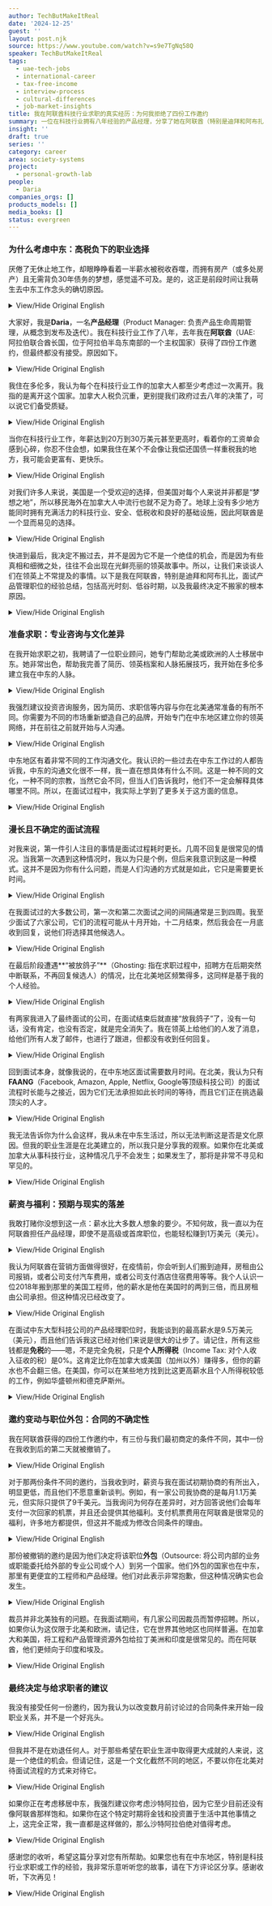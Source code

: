 ```yaml
---
author: TechButMakeItReal
date: '2024-12-25'
guest: ''
layout: post.njk
source: https://www.youtube.com/watch?v=s9e7TgNq58Q
speaker: TechButMakeItReal
tags:
  - uae-tech-jobs
  - international-career
  - tax-free-income
  - interview-process
  - cultural-differences
  - job-market-insights
title: 我在阿联酋科技行业求职的真实经历：为何我拒绝了四份工作邀约
summary: 一位在科技行业拥有八年经验的产品经理，分享了她在阿联酋（特别是迪拜和阿布扎比）求职的经历。尽管阿联酋以其低税收和优厚待遇吸引着全球人才，但她发现面试流程漫长、薪资预期与实际存在差距，且存在合同条件变动和职位外包等问题。本文深入探讨了这些不为人知的细节，并为考虑前往中东地区发展职业的人士提供了宝贵建议。
insight: ''
draft: true
series: ''
category: career
area: society-systems
project:
  - personal-growth-lab
people:
  - Daria
companies_orgs: []
products_models: []
media_books: []
status: evergreen
---
```

### 为什么考虑中东：高税负下的职业选择

厌倦了无休止地工作，却眼睁睁看着一半薪水被税收吞噬，而拥有房产（或多处房产）且无需背负30年债务的梦想，感觉遥不可及。是的，这正是前段时间让我萌生去中东工作念头的确切原因。

<details>
<summary>View/Hide Original English</summary>
<p class="english-text">tired of working endless hours just to see half of your paycheck disappearing into taxes while the dream of owning a property or multiple properties without being in debt for 30 years feels like a dream yeah that's exactly what got me thinking about going to the Middle East for work some time ago as well</p>
</details>

大家好，我是**Daria**，一名**产品经理**（Product Manager: 负责产品生命周期管理，从概念到发布及迭代）。我在科技行业工作了八年，去年我在**阿联酋**（UAE: 阿拉伯联合酋长国，位于阿拉伯半岛东南部的一个主权国家）获得了四份工作邀约，但最终都没有接受。原因如下。

<details>
<summary>View/Hide Original English</summary>
<p class="english-text">hi I'm Daria I'm a product manager I've been working in tech for the past eight years and last year I landed four job offers in the uee and did not accept any of them here's why</p>
</details>

我住在多伦多，我认为每个在科技行业工作的加拿大人都至少考虑过一次离开。我指的是离开这个国家。加拿大人税负沉重，更别提我们政府过去八年的决策了，可以说它们备受质疑。

<details>
<summary>View/Hide Original English</summary>
<p class="english-text">I live in Toronto and I think every Canadian working Tech has thought about leaving at least once I'm talking about leaving the country people in Canada are heavily taxed and don't even get me started on our government's decisions over the past 8 years they've been let's say questionable</p>
</details>

当你在科技行业工作，年薪达到20万到30万美元甚至更高时，看着你的工资单会感到心碎，你忍不住会想，如果我住在某个不会像让我偿还国债一样重税我的地方，我可能会更富有、更快乐。

<details>
<summary>View/Hide Original English</summary>
<p class="english-text">when you work in Tech and start pulling in $2 to $300,000 or above looking at your paycheck feels like a heartbreak and you can't help but think I could be so much richer and so much happier if I Liv somewhere where they wouldn't tax me like I have to pay off the national debt</p>
</details>

对我们许多人来说，美国是一个受欢迎的选择，但美国对每个人来说并非都是“梦想之地”，所以移民海外在加拿大人中流行也就不足为奇了。地球上没有多少地方能同时拥有充满活力的科技行业、安全、低税收和良好的基础设施，因此阿联酋是一个显而易见的选择。

<details>
<summary>View/Hide Original English</summary>
<p class="english-text">popular choice for many of us is the us but America doesn't exactly scream Dreamland for everyone so it's no surprise that moving abroad is trending among Canadians there aren't that many places on Earth with vibrant textin safety low taxes and good infrastructure so the UAE is an obvious option</p>
</details>

快进到最后，我决定不搬过去，并不是因为它不是一个绝佳的机会，而是因为有些真相和细微之处，往往不会出现在光鲜亮丽的领英故事中。所以，让我们来谈谈人们在领英上不常提及的事情。以下是我在阿联酋，特别是迪拜和阿布扎比，面试产品管理职位的经验总结，包括高光时刻、低谷时期，以及我最终决定不搬家的根本原因。

<details>
<summary>View/Hide Original English</summary>
<p class="english-text">fast forward to the end I decided not to move not because it's not a great opportunity it's just that there are some truths and nuances that often do make it to glossy LinkedIn stories so let's talk about things people don't often talk about in LinkedIn here's a summary of my experience interviewing for product management roles in the UAE specifically in Dubai and Abu Dhabi the highs the lows and the ultimate reason I decided not to move</p>
</details>

### 准备求职：专业咨询与文化差异

在我开始求职之初，我聘请了一位职业顾问，她专门帮助北美或欧洲的人士移居中东。她非常出色，帮助我完善了简历、领英档案和人脉拓展技巧，我开始在多伦多建立我在中东的人脉。

<details>
<summary>View/Hide Original English</summary>
<p class="english-text">at the beginning of my search I hired a career consultant specializing and helping people move to the Middle East from North America or Europe she was great she helped me work in my resume on my LinkedIn on my networking skills and I started building my network in the Middle East from Toronto</p>
</details>

我强烈建议投资咨询服务，因为简历、求职信等内容与你在北美通常准备的有所不同。你需要为不同的市场重新塑造自己的品牌，开始专门在中东地区建立你的领英网络，并在前往之前就开始与人沟通。

<details>
<summary>View/Hide Original English</summary>
<p class="english-text">I highly recommend investing money in consult ation because the resume the things that go into your CV your cover letter things like that are different from what you would typically put in North America you have to Rebrand yourself for a different Market you have to start building out your LinkedIn specifically in that area and start communicating with people before you go</p>
</details>

中东地区有着非常不同的工作沟通文化。我认识的一些过去在中东工作过的人都告诉我，中东的沟通文化很不一样，我一直在想具体有什么不同。这是一种不同的文化，一种不同的宗教，当然它会不同，但当人们告诉我时，他们不一定会解释具体哪里不同。所以，在面试过程中，我实际上学到了更多关于这方面的信息。

<details>
<summary>View/Hide Original English</summary>
<p class="english-text">the Middle East has a very different work Communications culture a bunch of people I know who have worked in the Middle East in the past all of them have told me that the communication culture in the Middle East is different and I was always wondering what exactly is different about it it's a different culture it's a different religion I mean of course it's different but when people would tell me that they wouldn't necessarily explain what exactly was different about it so I actually got to learn a lot more about it as I was going through the interviews</p>
</details>

### 漫长且不确定的面试流程

对我来说，第一件引人注目的事情是面试过程耗时更长。几周不回复是很常见的情况。当我第一次遇到这种情况时，我以为只是个例，但后来我意识到这是一种模式。这并不是因为你有什么问题，而是人们沟通的方式就是如此，它只是需要更长时间。

<details>
<summary>View/Hide Original English</summary>
<p class="english-text">the first thing that stood out for me is that the interview process takes a lot longer not responding for weeks is quite common when it first happened to me I thought it was a one-off thing but then I realized it's a pattern it's not because there is anything wrong with you it's is just the way people communicate it simply takes longer</p>
</details>

在我面试过的大多数公司，第一次和第二次面试之间的间隔通常是三到四周。我至少面试了六家公司，它们的流程可能从十月开始，十二月结束，然后我会在一月底收到回复，说他们将选择其他候选人。

<details>
<summary>View/Hide Original English</summary>
<p class="english-text">at most companies where I interviewed the gap between the first and the second interview would be 3 to 4 weeks there were at least six companies I was interviewing at where the process began in say October and end it in December and I would get a response from them end of January saying that they're going to proceed with a different candidate</p>
</details>

在最后阶段遭遇**“被放鸽子”**（Ghosting: 指在求职过程中，招聘方在后期突然中断联系，不再回复候选人）的情况，比在北美地区频繁得多，这同样是基于我的个人经验。

<details>
<summary>View/Hide Original English</summary>
<p class="english-text">ghosting at last stages happens a lot more frequently than in North America again based on my personal experience</p>
</details>

有两家我进入了最终面试的公司，在面试结束后就直接“放我鸽子”了，没有一句话，没有肯定，也没有否定，就是完全消失了。我在领英上给他们的人发了消息，给他们所有人发了邮件，也进行了跟进，但都没有收到任何回复。

<details>
<summary>View/Hide Original English</summary>
<p class="english-text">there were two companies that I had a final interview with that would simply ghost me after the final interview not a word not a yes not a no just completely disappeared I messaged their people on LinkedIn I emailed all of them I followed up not a word back</p>
</details>

回到面试本身，就像我说的，在中东地区面试需要数月时间。在北美，我认为只有**FAANG**（Facebook, Amazon, Apple, Netflix, Google等顶级科技公司）的面试流程时长能与之接近，因为它们无法承担如此长时间的等待，而且它们正在挑选最顶尖的人才。

<details>
<summary>View/Hide Original English</summary>
<p class="english-text">back to the interviews like I said interviews take months in North America I'd say only Fang comes close to that kind of interview process duration because they can't afford waiting for that long and they're picking the cream of the crop</p>
</details>

我无法告诉你为什么会这样，我从未在中东生活过，所以无法判断这是否是文化原因。但我的职业生涯是在北美建立的，所以我只是分享我的观察。如果你在北美或加拿大从事科技行业，这种情况几乎不会发生；如果发生了，那将是非常不寻见和罕见的。

<details>
<summary>View/Hide Original English</summary>
<p class="english-text">I cannot tell you why it's like that I have never lived in the Middle East so I cannot tell you whether it's cultural or not but I've built my career in North America so I'm just sharing my observations this would almost never happen in America or in Canada if you're in ring in Tech if it were to happen it would be extremely unusual and rare</p>
</details>

### 薪资与福利：预期与现实的落差

我敢打赌你没想到这一点：薪水比大多数人想象的要少。不知何故，我一直以为在阿联酋担任产品经理，即使不是高级或首席职位，也能轻松赚到1万美元（美元）。

<details>
<summary>View/Hide Original English</summary>
<p class="english-text">I bet you didn't expect this one it's less money than most people think for some reason I was under the impression that being a product manager in the uee you could make $10,000 American easily without having to be senior or principal</p>
</details>

我认为阿联酋在营销方面做得很好，在疫情前，你会听到人们搬到迪拜，房租由公司报销，或者公司支付汽车费用，或者公司支付酒店住宿费用等等。我个人认识一位2018年搬到那里的美国工程师，他的薪水是他在美国时的两到三倍，而且房租由公司承担。但这种情况已经改变了。

<details>
<summary>View/Hide Original English</summary>
<p class="english-text">I think the uee also has a very good marketing where in the preco times you would hear about people moving to Dubai and getting their rent reimbursed or the company paying for their car or the company paying for hotels accommodations all kinds of things I personally know an American engineer who moved there in 2018 was making either double or triple of his salary in the US and his rent was covered by the company that changed</p>
</details>

在面试中东大型科技公司的产品经理职位时，我能谈到的最高薪水是9.5万美元（美元），而且他们告诉我这已经对他们来说是很大的让步了。请记住，所有这些钱都是**免税**的——嗯，不是完全免税，只是**个人所得税**（Income Tax: 对个人收入征收的税）是0%。这肯定比你在加拿大或美国（加州以外）赚得多，但你的薪水也不会翻三倍。在美国，你可以在某些地方找到比这更高薪水且个人所得税较低的工作，例如华盛顿州和德克萨斯州。

<details>
<summary>View/Hide Original English</summary>
<p class="english-text">when interviewing for a product manager at large Middle Eastern tech companies the most money I was able to negotiate was $95,000 American and I was told it would be a big stretch for them remember all of that money is taxfree well not taxfree it's just the income tax is 0% this is surely more than you'd make in Canada or in the US outside of California but it's not like your salaries going to Triple you can find places in the US where you'd be making more than that and have a low income tax example Washington State and Texas</p>
</details>

### 邀约变动与职位外包：合同的不确定性

我在阿联酋获得的四份工作邀约中，有三份与我们最初商定的条件不同，其中一份在我收到后的第二天就被撤销了。

<details>
<summary>View/Hide Original English</summary>
<p class="english-text">out of four offers I was able to land in the UAE three were different from what we initially agreed upon and one got revoked the day after I got it</p>
</details>

对于那两份条件不同的邀约，当我收到时，薪资与我在面试初期协商的有所出入，明显更低，而且他们不愿意重新谈判。例如，有一家公司我协商的是每月1.1万美元，但实际只提供了9千美元。当我询问为何存在差异时，对方回答说他们会每年支付一次回家的机票，并且还会提供其他福利。支付机票费用在阿联酋是很常见的福利，许多地方都提供，但这并不能成为修改合同条件的理由。

<details>
<summary>View/Hide Original English</summary>
<p class="english-text">for the two that were different when I got the offer the salary in the offer was different than what I negotiated at the beginning of the interview process it was obviously lower and they would not be willing to renegotiate for instance there was one place where I negotiated 11,000 ,000 a month but got offered nine instead when I asked why there was a discrepancy the answer was would' be paying for your tickets home once a year and there are other perks that we'd be offering paying for tickets is a common perk in the UAE many places offer that but it doesn't justify contract augmentation</p>
</details>

那份被撤销的邀约是因为他们决定将该职位**外包**（Outsource: 将公司内部的业务或职能委托给外部的专业公司或个人）到另一个国家。他们外包的国家也在中东，那里有更便宜的工程师和产品经理。他们对此表示非常抱歉，但这种情况确实也会发生。

<details>
<summary>View/Hide Original English</summary>
<p class="english-text">the offer that got revoked was because they decided to Outsource the role to a different country the country that they Outsource to is also in the Middle East they have cheaper engineers and cheaper PMS they were very apologetic about it but yet that happens too</p>
</details>

裁员并非北美独有的问题。在我面试期间，有几家公司因裁员而暂停招聘。所以，如果你认为这仅限于北美和欧洲，请记住，它在世界其他地区也同样普遍。在加拿大和美国，将工程和产品管理资源外包给拉丁美洲和印度是很常见的。而在阿联酋，他们更倾向于印度和埃及。

<details>
<summary>View/Hide Original English</summary>
<p class="english-text">layoffs is not only a North American problem as I was going through the interviews several companies put hiring and pause due to layoffs so if you think this is isolated to North America and Europe know that it's a common thing in other parts of the world as well in Canada in the US it is common to Outsource engineering and product management resources to Latin America and India in the UAE they prefer India and Egypt</p>
</details>

### 最终决定与给求职者的建议

我没有接受任何一份邀约，因为我认为以改变数月前讨论过的合同条件来开始一段职业关系，并不是一个好兆头。

<details>
<summary>View/Hide Original English</summary>
<p class="english-text">I did not accept any of the offers because I thought that starting a professional relationship by changing the conditions in the contract that were discussed months ago was not a very good sign</p>
</details>

但我并不是在劝退任何人。对于那些希望在职业生涯中取得更大成就的人来说，这是一个绝佳的机会。但请记住，这是一个文化截然不同的地区，不要以你在北美对待面试流程的方式来对待它。

<details>
<summary>View/Hide Original English</summary>
<p class="english-text">but I'm not discouraging anybody from doing it it's a great opportunity for people who want to make more out of their career but keep in mind that it is a very different region with a very different culture and don't treat the interview process the way you treat it in North America</p>
</details>

如果你正在考虑移居中东，我强烈建议你考虑沙特阿拉伯，因为它至少目前还没有像阿联酋那样饱和。如果你在这个特定时期将金钱和投资置于生活中其他事情之上，这完全正常，我一直都是这样做的，那么沙特阿拉伯绝对值得考虑。

<details>
<summary>View/Hide Original English</summary>
<p class="english-text">if you're considering moving to the Middle East I highly recommend exploring Saudi Arabia as it's not nearly saturated as the UAE at least for now if you're prioritizing money and Investments over other things in life at this particular point which is perfectly normal I do it all the time it's definitely worth considering</p>
</details>

感谢您的收听，希望这篇分享对您有所帮助。如果您也有在中东地区，特别是科技行业求职或工作的经验，我非常乐意听听您的故事，请在下方评论区分享。感谢收听，下次再见！

<details>
<summary>View/Hide Original English</summary>
<p class="english-text">thanks for listening I hope this was helpful if you also have experience looking or working in the Middle East in text specifically I would love to hear from you please drop your story in the comments below thanks for listening till next time bye</p>
</details>